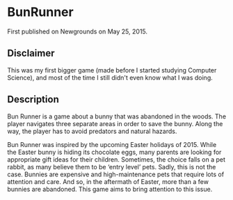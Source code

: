 # BunRunner
First published on Newgrounds on May 25, 2015.

## Disclaimer
This was my first bigger game (made before I started studying Computer Science), and most of the time I still didn't even know what I was doing. 

## Description
Bun Runner is a game about a bunny that was abandoned in the woods. 
The player navigates three separate areas in order to save the bunny. 
Along the way, the player has to avoid predators and natural hazards.

Bun Runner was inspired by the upcoming Easter holidays of 2015. 
While the Easter bunny is hiding its chocolate eggs, many parents are looking for appropriate gift ideas for their children. 
Sometimes, the choice falls on a pet rabbit, as many believe them to be ‘entry level’ pets. 
Sadly, this is not the case. 
Bunnies are expensive and high-maintenance pets that require lots of attention and care. 
And so, in the aftermath of Easter, more than a few bunnies are abandoned. 
This game aims to bring attention to this issue.
